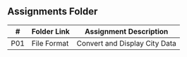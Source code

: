 
##  Assignments Folder

|   #   | Folder Link | Assignment Description           |  
| :---: | ----------- | -------------------------------- |
|   P01 | File Format | Convert and Display City Data    |
